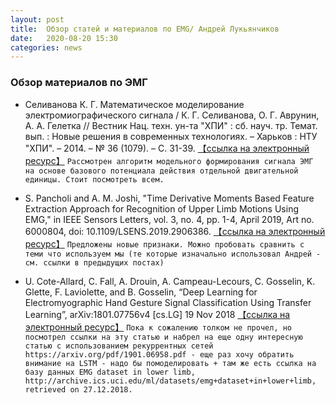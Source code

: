 ```yaml
---
layout: post
title:  Обзор статей и материалов по EMG/ Андрей Лукьянчиков
date:   2020-08-20 15:30
categories: news
---
```

### Обзор материалов по ЭМГ

* Селиванова К. Г. Математическое моделирование электромиографического сигнала / К. Г. Селиванова, О. Г. Аврунин, А. А. Гелетка // Вестник Нац. техн. ун-та "ХПИ" : сб. науч. тр. Темат. вып. : Новые решения в современных технологиях. – Харьков : НТУ "ХПИ". – 2014. – № 36 (1079). – С. 31-39. [【ссылка на электронный ресурс】](http://repository.kpi.kharkov.ua/handle/KhPI-Press/9377) 
```Рассмотрен алгоритм модельного формирования сигнала ЭМГ на основе базового потенциала действия отдельной двигательной единицы. Стоит посмотреть всем.```

* S. Pancholi and A. M. Joshi, "Time Derivative Moments Based Feature Extraction Approach for Recognition of Upper Limb Motions Using EMG," in IEEE Sensors Letters, vol. 3, no. 4, pp. 1-4, April 2019, Art no. 6000804, doi: 10.1109/LSENS.2019.2906386. [【ссылка на электронный ресурс】](https://ieeexplore.ieee.org/document/8675262)
```Предложены новые признаки. Можно пробовать сравнить с теми что используем мы (те которые изначально использовал Андрей - см. ссылки в предыдущих постах)```

* U. Cote-Allard, C. Fall, A. Drouin, A. Campeau-Lecours, C. Gosselin, K. Glette, F. Laviolette, and B. Gosselin, “Deep Learning for Electromyographic Hand Gesture Signal Classification Using Transfer Learning”, arXiv:1801.07756v4 [cs.LG] 19 Nov 2018 [【ссылка на электронный ресурс】](https://ieeexplore.ieee.org/document/8675262)
```Пока к сожалению толком не прочел, но посмотрел ссылки на эту статью и набрел на еще одну интересную статью с использованием рекуррентных сетей  https://arxiv.org/pdf/1901.06958.pdf - еще раз хочу обратить внимание на LSTM - надо бы помоделировать + там же есть ссылка на базу данных EMG dataset in lower limb, http://archive.ics.uci.edu/ml/datasets/emg+dataset+in+lower+limb, retrieved on 27.12.2018.```

